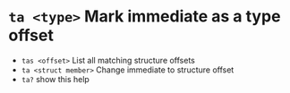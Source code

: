 <!-- TITLE: ta -->

#  `ta <type>` Mark immediate as a type offset

- `tas <offset>` List all matching structure offsets
- `ta <struct member>` Change immediate to structure offset
- `ta?` show this help

<p hidden>tas ta</p>